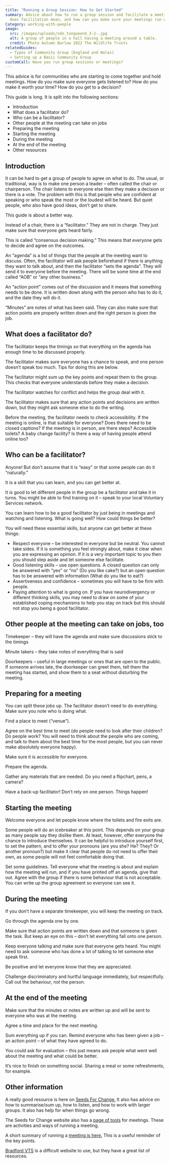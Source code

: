 ```yaml
---
title: "Running a Group Session: How to Get Started"
summary: Advice about how to run a group session and facilitate a meeting. What
  does facilitation mean, and how can you make sure your meetings run well?
Category: working-with-people
image:
  src: /images/uploads/ndn_tongueend_3-2-.jpg
  alt: A group of people in a hall having a meeting around a table.
  credit: Photo Autumn Barlow 2022 The Wildlife Trusts
relatedGuides:
  - Types of Community Group (England and Wales)
  - Setting up a Basic Community Group
customCall: Have you run group sessions or meetings?
---
```



This advice is for communities who are starting to come together and hold meetings. How do you make sure everyone gets listened to? How do you make it worth your time? How do you get to a decision?



This guide is long. It is split into the following sections:



* Introduction
* What does a facilitator do?
* Who can be a facilitator?
* Other people at the meeting can take on jobs
* Preparing the meeting
* Starting the meeting
* During the meeting
* At the end of the meeting
* Other resources



## Introduction



It can be hard to get a group of people to agree on what to do. The usual, or traditional, way is to make one person a leader – often called the chair or chairperson. The chair listens to everyone else then they make a decision or there is a vote. The problem with this is that people who are confident at speaking or who speak the most or the loudest will be heard. But quiet people, who also have good ideas, don’t get to share.



This guide is about a better way. 



Instead of a chair, there is a “facilitator.” They are not in charge. They just make sure that everyone gets heard fairly.



This is called “consensus decision making.” This means that everyone gets to decide and agree on the outcomes. 



An “agenda” is a list of things that the people at the meeting want to discuss. Often, the facilitator will ask people beforehand if there is anything they want to talk about, and then the facilitator “sets the agenda”. They will send it to everyone before the meeting. There will be some time at the end called “AOB” or “any other business.”



An “action point” comes out of the discussion and it means that something needs to be done. It is written down along with the person who has to do it, and the date they will do it.



“Minutes” are notes of what has been said. They can also make sure that action points are properly written down and the right person is given the job.



## What does a facilitator do?



The facilitator keeps the timings so that everything on the agenda has enough time to be discussed properly. 



The facilitator makes sure everyone has a chance to speak, and one person doesn’t speak too much. Tips for doing this are below.



The facilitator might sum up the key points and repeat them to the group. This checks that everyone understands before they make a decision.



The facilitator watches for conflict and helps the group deal with it.



The facilitator makes sure that any action points and decisions are written down, but they might ask someone else to do the writing.



Before the meeting, the facilitator needs to check accessibility. If the meeting is online, is that suitable for everyone? Does there need to be closed captions? If the meeting is in person, are there steps? Accessible toilets? A baby change facility? Is there a way of having people attend online too? 



## Who can be a facilitator?



Anyone! But don’t assume that it is “easy” or that some people can do it “naturally.”

It is a skill that you can learn, and you can get better at. 



It is good to let different people in the group be a facilitator and take it in turns. You might be able to find training on it – speak to your local Voluntary Services network.



You can learn how to be a good facilitator by just being in meetings and watching and listening. What is going well? How could things be better?



You will need these essential skills, but anyone can get better at these things:


* Respect everyone – be interested in everyone but be neutral. You cannot take sides. If it is something you feel strongly about, make it clear when you are expressing an opinion. If it is a very important topic to you then you should step aside and let someone else facilitate.
* Good listening skills – use open questions. A closed question can only be answered with “yes” or “no” (Do you like cake?) but an open question has to be answered with information (What do you like to eat?)
* Assertiveness and confidence – sometimes you will have to be firm with people.
* Paying attention to what is going on. If you have neurodivergency or different thinking skills, you may need to draw on some of your established coping mechanisms to help you stay on track but this should not stop you being a good facilitator.



## Other people at the meeting can take on jobs, too



Timekeeper – they will have the agenda and make sure discussions stick to the timings



Minute takers – they take notes of everything that is said



Doorkeepers – useful in large meetings or ones that are open to the public. If someone arrives late, the doorkeeper can greet them, tell them the meeting has started, and show them to a seat without disturbing the meeting.



## Preparing for a meeting



You can split these jobs up. The facilitator doesn’t need to do everything. Make sure you note who is doing what.



Find a place to meet (“venue”).



Agree on the best time to meet (do people need to look after their children? Do people work? You will need to think about the people who are coming, and talk to them about the best time for the most people, but you can never make absolutely everyone happy).



Make sure it is accessible for everyone.



Prepare the agenda.



Gather any materials that are needed. Do you need a flipchart, pens, a camera?



Have a back-up facilitator! Don’t rely on one person. Things happen!



## Starting the meeting



Welcome everyone and let people know where the toilets and fire exits are. 



Some people will do an icebreaker at this point. This depends on your group as many people say they dislike them. At least, however, offer everyone the chance to introduce themselves. It can be helpful to introduce yourself first, to set the pattern, and to offer your pronouns (are you she? He? They? Or another pronoun?) but make it clear that people do not need to offer their own, as some people will not feel comfortable doing that.



Set some guidelines. Tell everyone what the meeting is about and explain how the meeting will run, and if you have printed off an agenda, give that out. Agree with the group if there is some behaviour that is not acceptable. You can write up the group agreement so everyone can see it. 



## During the meeting



If you don’t have a separate timekeeper, you will keep the meeting on track.



Go through the agenda one by one.



Make sure that action points are written down and that someone is given the task. But keep an eye on this – don’t let everything fall onto one person.



Keep everyone talking and make sure that everyone gets heard. You might need to ask someone who has done a lot of talking to let someone else speak first.



Be positive and let everyone know that they are appreciated.



Challenge discriminatory and hurtful language immediately, but respectfully. Call out the behaviour, not the person. 



## At the end of the meeting



Make sure that the minutes or notes are written up and will be sent to everyone who was at the meeting.



Agree a time and place for the next meeting.



Sum everything up if you can. Remind everyone who has been given a job – an action point – of what they have agreed to do.



You could ask for evaluation – this just means ask people what went well about the meeting and what could be better.



It’s nice to finish on something social. Sharing a meal or some refreshments, for example.



## Other information



A really good resource is here on [Seeds For Change.](https://www.seedsforchange.org.uk/facilitationmeeting) It also has advice on how to summarise/sum up, how to listen, and how to work with larger groups. It also has help for when things go wrong.



The Seeds for Change website also has a [page of tools](https://www.seedsforchange.org.uk/tools) for meetings. These are activities and ways of running a meeting.



A short summary of running a [meeting is here.](https://www.ksl-training.co.uk/free-resources/facilitation-techniques/tips-for-facilitating-groups/) This is a useful reminder of the key points.



[Bradford VTS](https://www.bradfordvts.co.uk/teaching-learning/facilitating-groups/) is a difficult website to use, but they have a great list of resources.

